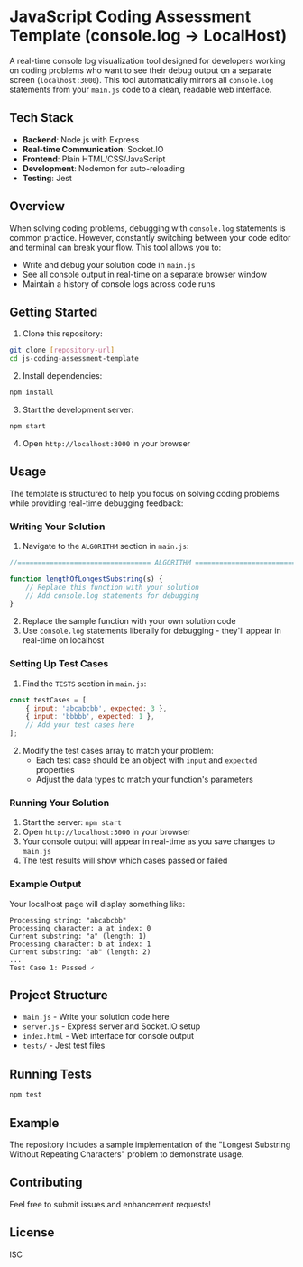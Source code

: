 # JavaScript Coding Assessment Template (console.log → LocalHost)

A real-time console log visualization tool designed for developers working on coding problems who want to see their debug output on a separate screen (`localhost:3000`). This tool automatically mirrors all `console.log` statements from your `main.js` code to a clean, readable web interface.

## Tech Stack
- **Backend**: Node.js with Express
- **Real-time Communication**: Socket.IO
- **Frontend**: Plain HTML/CSS/JavaScript
- **Development**: Nodemon for auto-reloading
- **Testing**: Jest

## Overview
When solving coding problems, debugging with `console.log` statements is common practice. However, constantly switching between your code editor and terminal can break your flow. This tool allows you to:

- Write and debug your solution code in `main.js`
- See all console output in real-time on a separate browser window
- Maintain a history of console logs across code runs


## Getting Started

1. Clone this repository:
```bash
git clone [repository-url]
cd js-coding-assessment-template
```

2. Install dependencies:
```bash
npm install
```

3. Start the development server:
```bash
npm start
```

4. Open `http://localhost:3000` in your browser

## Usage

The template is structured to help you focus on solving coding problems while providing real-time debugging feedback:

### Writing Your Solution

1. Navigate to the `ALGORITHM` section in `main.js`:
```javascript
//================================= ALGORITHM =================================//

function lengthOfLongestSubstring(s) {
    // Replace this function with your solution
    // Add console.log statements for debugging
}
```

2. Replace the sample function with your own solution code
3. Use `console.log` statements liberally for debugging - they'll appear in real-time on localhost

### Setting Up Test Cases

1. Find the `TESTS` section in `main.js`:
```javascript
const testCases = [
    { input: 'abcabcbb', expected: 3 },
    { input: 'bbbbb', expected: 1 },
    // Add your test cases here
];
```

2. Modify the test cases array to match your problem:
   - Each test case should be an object with `input` and `expected` properties
   - Adjust the data types to match your function's parameters

### Running Your Solution

1. Start the server: `npm start`
2. Open `http://localhost:3000` in your browser
3. Your console output will appear in real-time as you save changes to `main.js`
4. The test results will show which cases passed or failed

### Example Output

Your localhost page will display something like:
```
Processing string: "abcabcbb"
Processing character: a at index: 0
Current substring: "a" (length: 1)
Processing character: b at index: 1
Current substring: "ab" (length: 2)
...
Test Case 1: Passed ✓
```

## Project Structure

- `main.js` - Write your solution code here
- `server.js` - Express server and Socket.IO setup
- `index.html` - Web interface for console output
- `tests/` - Jest test files

## Running Tests

```bash
npm test
```

## Example

The repository includes a sample implementation of the "Longest Substring Without Repeating Characters" problem to demonstrate usage.

## Contributing

Feel free to submit issues and enhancement requests!

## License

ISC